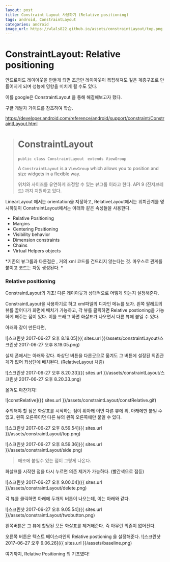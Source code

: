```yaml
---
layout: post
title: Constraint Layout 사용하기 (Relative positioning)
tags: android, ConstraintLayout
categories: android
image_url: https://wlals822.github.io/assets/constraintLayout/top.png
---
```


# ConstraintLayout: Relative positioning





안드로이드 레이아웃을 만들게 되면 조금만 레이아웃이 복잡해져도 깊은 계층구조로 만들어지게 되며 성능에 영향을 미치게 될 수도 있다.

이를 google은 ConstraintLayout 을 통해 해결해보고자 했다.

구글 개발자 가이드를 참조하여 학습.

https://developer.android.com/reference/android/support/constraint/ConstraintLayout.html





># ConstraintLayout
>
>`public class ConstraintLayout `
>```extends ViewGroup ```
>
>A `ConstraintLayout` is a `ViewGroup` which allows you to position and size widgets in a flexible way.
>
>위치와 사이즈를 유연하게 조정할 수 있는 뷰그룹 이라고 한다. API 9 (진저브레드) 까지 지원하고 있다.





LinearLayout 에서는 orientation을 지정하고, RelativeLayout에서는 위치관계를 명시하듯이 ConstraintLayout에서는 아래와 같은 속성들을 사용한다.

* Relative Positioning
* Margins
* Centering Positioning
* Visibility behavior
* Dimension constraints
* Chains
* Virtual Helpers objects

*기존의 뷰그룹과 다른점은 , 거의 xml 코드를 건드리지 않는다는 것. 마우스로 관계를 붙이고 코드는 자동 생성된다. *





###  Relative positioning

ConstraintLayout의 기초! 다른 레이아웃과 상대적으로 어떻게 되는지 설정해준다.

ConstraintLayout을 사용하기로 하고 xml파일의 디자인 메뉴를 보자. 왼쪽 팔레트의 뷰를 끌어다가 화면에 배치가 가능하고, 각 뷰를 클릭하면 Relative postioning을 가능하게 해주는 점이 있다. 이를 드래그 하면 화살표가 나오면서 다른 뷰에 붙일 수 있다.

아래와 같이 만든다면,

![스크린샷 2017-06-27 오후 8.19.05]({{ sites.url }}/assets/constraintLayout/스크린샷 2017-06-27 오후 8.19.05.png)

실제 폰에서는 아래와 같다. 좌상단 버튼을 다른곳으로 옮겨도 그 버튼에 설정된 의존관계가 없어 좌상단에 배치된다. (RelativeLayout 처럼)

![스크린샷 2017-06-27 오후 8.20.33]({{ sites.url }}/assets/constraintLayout/스크린샷 2017-06-27 오후 8.20.33.png)

옮겨도 마찬가지!

![constRelative]({{ sites.url }}/assets/constraintLayout/constRelative.gif)



주의해야 할 점은 화살표를 시작하는 점이 위아래 이면 다른 뷰에 위, 아래에만 붙일 수 있고, 왼쪽 오른쪽이면 다른 뷰의 왼쪽 오른쪽에만 붙일 수 있다.

![스크린샷 2017-06-27 오후 8.59.54]({{ sites.url }}/assets/constraintLayout/top.png)

![스크린샷 2017-06-27 오후 8.59.36]({{ sites.url }}/assets/constraintLayout/side.png)

> 애초에 붙일수 있는 점이 그렇게 나온다.

화살표를 시작한 점을 다시 누르면 의존 제거가 가능하다. (빨간색으로 점등)

![스크린샷 2017-06-27 오후 9.00.04]({{ sites.url }}/assets/constraintLayout/delete.png)





각 뷰를 클릭하면 아래에 두개의 버튼이 나오는데, 이는 아래와 같다.

![스크린샷 2017-06-27 오후 9.05.54]({{ sites.url }}/assets/constraintLayout/twobutton.png)

왼쪽버튼은 그 뷰에 할당된 모든 화살표를 제거해준다. 즉 아무런 의존이 없어진다.

오른쪽 버튼은 텍스트 베이스라인의 Relative postioning 을 설정해준다. ![스크린샷 2017-06-27 오후 9.06.26]({{ sites.url }}/assets/baseline.png)



여기까지, Relative Positioning 의 기초였다!
